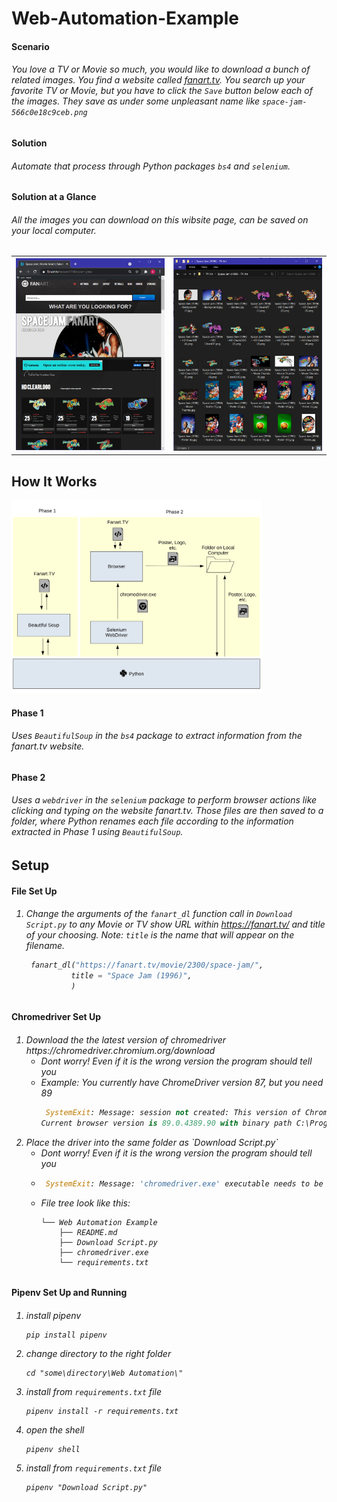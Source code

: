 <h1> Web-Automation-Example</h1>

<h4>Scenario</h4>
<h6>
  
You love a TV or Movie so much, you would like to download a bunch of related images. You find a website called <a href=fanart.tv>fanart.tv</a>. You search up your favorite TV or Movie, but you have to click the `Save` button below each of the images. They save as under some unpleasant name like `space-jam-566c0e18c9ceb.png`
</h6>

<h4>Solution</h4>
<h6>
  
Automate that process through Python packages `bs4` and `selenium`.
</h6>
  
<h4>Solution at a Glance</h4>
<h6>

All the images you can download on this wibsite page, can be saved on your local computer.
</h6>

<table>
<tr>
<td>

<img src=https://github.com/resetswitch/Images_for_Projects/blob/main/Web-Automation-Example/browser-fanart.tv.png width=400 title="fanart.tv">
</td>
<td>

<img src=https://github.com/resetswitch/Images_for_Projects/blob/main/Web-Automation-Example/file-explorer.png width=400 title="file explorer">
</td>
</tr>
</table>

<h2>How It Works</h2>

<img src=https://github.com/resetswitch/Images_for_Projects/blob/main/Web-Automation-Example/web-automation-example.svg width=400 title="flow chart">

<h4>Phase 1</h4>
<h6>
  
Uses `BeautifulSoup` in the `bs4` package to extract information from the fanart.tv website.
</h6>

<h4>Phase 2</h4>
<h6>
  
Uses a `webdriver` in the `selenium` package to perform browser actions like clicking and typing on the website fanart.tv. Those files are then saved to a folder, where Python renames each file according to the information extracted in Phase 1 using `BeautifulSoup`.
</h6>

<h2>Setup</h2>


<h4>File Set Up</h4>
<h6>
<ol>
<li>
  
Change the arguments of the `fanart_dl` function call in `Download Script.py` to any Movie or TV show URL within https://fanart.tv/ and title of your choosing. Note: `title` is the name that will appear on the filename.
```python
 fanart_dl("https://fanart.tv/movie/2300/space-jam/", 
          title = "Space Jam (1996)",
          )
```
</li>
</ol>
</h6>



<h4>Chromedriver Set Up</h4>
<h6>
<ol>
<li> Download the the latest version of chromedriver https://chromedriver.chromium.org/download
<ul>
<li> Dont worry! Even if it is the wrong version the program should tell you</li>
<li> 
Example: You currently have ChromeDriver version 87, but you need 89
  
```python
 SystemExit: Message: session not created: This version of ChromeDriver only supports Chrome version 87
Current browser version is 89.0.4389.90 with binary path C:\Program Files (x86)\Google\Chrome\Application\chrome.exe
```
</li>
</ul>
</li>
<li> Place the driver into the same folder as `Download Script.py`
<ul>
<li> Dont worry! Even if it is the wrong version the program should tell you</li>
<li> 
  
```python
 SystemExit: Message: 'chromedriver.exe' executable needs to be in PATH. Please see https://sites.google.com/a/chromium.org/chromedriver/home
```
</li>
<li>
  
File tree look like this:
```
└── Web Automation Example
    ├── README.md
    ├── Download Script.py
    ├── chromedriver.exe
    └── requirements.txt
```
</li>
</ul>
</li>
</ol>
</h6>




<h4>Pipenv Set Up and Running</h4>
<h6>
<ol>
<li>
  
install pipenv
```
pip install pipenv
```
</li>
<li>
  
change directory to the right folder
```
cd "some\directory\Web Automation\"
```
</li>
<li>
  
install from `requirements.txt` file
```
pipenv install -r requirements.txt
```
</li>
<li>
  
open the shell
```
pipenv shell
```
</li>
<li>
  
install from `requirements.txt` file
```
pipenv "Download Script.py"
```
</li>
</ol>
</h6>
